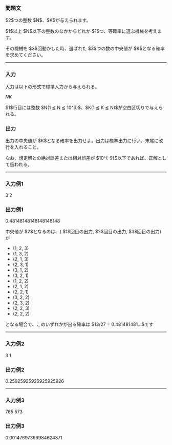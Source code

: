 
<div>

<div>

<div>

<section>

### **問題文**

<p>
$2$つの整数 $N$、$K$が与えられます。
</p>

<p>
$1$以上 $N$以下の整数のなかからどれか $1$つ、等確率に選ぶ機械を考えます。
</p>

<p>
その機械を $3$回動かした時、選ばれた $3$つの数の中央値が $K$となる確率を求めてください。
</p>

</section>

</div>

---

<div>

<div>

<section>

### **入力**

<p>
入力は以下の形式で標準入力から与えられる。
</p>

<div>

$N$$K$
</div>

<p>
$1$行目には整数 $N(1 ≦ N ≦ 10^6)$、$K(1 ≦ K ≦ N)$が空白区切りで与えられる。
</p>

</section>

</div>

<div>

<section>

### **出力**

<p>
出力の中央値が $K$となる確率を出力せよ。出力は標準出力に行い、末尾に改行を入れること。
</p>

<p>
なお、想定解との絶対誤差または相対誤差が $10^{-9}$以下であれば、正解として扱われる。
</p>

</section>

</div>

</div>

---

<div>

<section>

### **入力例1**

<div>

3 2

</div>

</section>

</div>

<div>

<section>

### **出力例1**

<div>

0.48148148148148148148

</div>

<p>
中央値が $2$となるのは、( $1$回目の出力, $2$回目の出力, $3$回目の出力) が
</p>

<ul>

<li>
(1, 2, 3)
</li>

<li>
(1, 3, 2)
</li>

<li>
(2, 1, 3)
</li>

<li>
(2, 3, 1)
</li>

<li>
(3, 1, 2)
</li>

<li>
(3, 2, 1)
</li>

<li>
(1, 2, 2)
</li>

<li>
(2, 1, 2)
</li>

<li>
(2, 2, 1)
</li>

<li>
(3, 2, 2)
</li>

<li>
(2, 3, 2)
</li>

<li>
(2, 2, 3)
</li>

<li>
(2, 2, 2)
</li>

</ul>

<p>
となる場合で、このいずれかが出る確率は $13/27 = 0.481481481...$です
</p>

</section>

</div>

---

<div>

<section>

### **入力例2**

<div>

3 1

</div>

</section>

</div>

<div>

<section>

### **出力例2**

<div>

0.25925925925925925926

</div>

</section>

</div>

---

<div>

<section>

### **入力例3**

<div>

765 573

</div>

</section>

</div>

<div>

<section>

### **出力例3**

<div>

0.00147697396984624371

</div>

</section>

</div>

</div>

</div>
